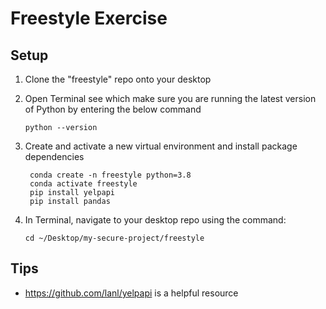 # Freestyle Exercise

## Setup 
1. Clone the "freestyle" repo onto your desktop

2. Open Terminal see which make sure you are running the latest version of Python by entering the below command
    ```
    python --version
    ```

3. Create and activate a new virtual environment and install package dependencies
   ```
    conda create -n freestyle python=3.8
    conda activate freestyle
    pip install yelpapi
    pip install pandas 

    ```

3. In Terminal, navigate to your desktop repo using the command: 
    ```
    cd ~/Desktop/my-secure-project/freestyle
    ```

## Tips 
- https://github.com/lanl/yelpapi is a helpful resource
